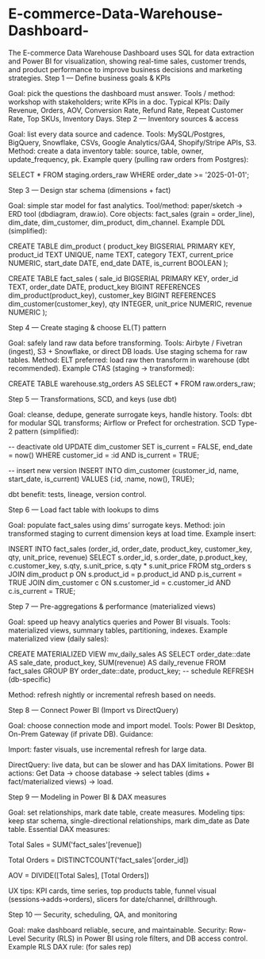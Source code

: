 # E-commerce-Data-Warehouse-Dashboard-
The E-commerce Data Warehouse Dashboard uses SQL for data extraction and Power BI for visualization, showing real-time sales, customer trends, and product performance to improve business decisions and marketing strategies.
Step 1 — Define business goals & KPIs

Goal: pick the questions the dashboard must answer.
Tools / method: workshop with stakeholders; write KPIs in a doc.
Typical KPIs: Daily Revenue, Orders, AOV, Conversion Rate, Refund Rate, Repeat Customer Rate, Top SKUs, Inventory Days.
Step 2 — Inventory sources & access

Goal: list every data source and cadence.
Tools: MySQL/Postgres, BigQuery, Snowflake, CSVs, Google Analytics/GA4, Shopify/Stripe APIs, S3.
Method: create a data inventory table: source, table, owner, update_frequency, pk.
Example query (pulling raw orders from Postgres):

SELECT * FROM staging.orders_raw WHERE order_date >= '2025-01-01';

Step 3 — Design star schema (dimensions + fact)

Goal: simple star model for fast analytics.
Tool/method: paper/sketch → ERD tool (dbdiagram, draw.io).
Core objects: fact_sales (grain = order_line), dim_date, dim_customer, dim_product, dim_channel.
Example DDL (simplified):

CREATE TABLE dim_product (
  product_key   BIGSERIAL PRIMARY KEY,
  product_id    TEXT UNIQUE,
  name          TEXT,
  category      TEXT,
  current_price NUMERIC,
  start_date    DATE,
  end_date      DATE,
  is_current    BOOLEAN
);

CREATE TABLE fact_sales (
  sale_id       BIGSERIAL PRIMARY KEY,
  order_id      TEXT,
  order_date    DATE,
  product_key   BIGINT REFERENCES dim_product(product_key),
  customer_key  BIGINT REFERENCES dim_customer(customer_key),
  qty           INTEGER,
  unit_price    NUMERIC,
  revenue       NUMERIC
);

Step 4 — Create staging & choose EL(T) pattern

Goal: safely land raw data before transforming.
Tools: Airbyte / Fivetran (ingest), S3 + Snowflake, or direct DB loads. Use staging schema for raw tables.
Method: ELT preferred: load raw then transform in warehouse (dbt recommended).
Example CTAS (staging → transformed):

CREATE TABLE warehouse.stg_orders AS
SELECT * FROM raw.orders_raw;

Step 5 — Transformations, SCD, and keys (use dbt)

Goal: cleanse, dedupe, generate surrogate keys, handle history.
Tools: dbt for modular SQL transforms; Airflow or Prefect for orchestration.
SCD Type-2 pattern (simplified):

-- deactivate old
UPDATE dim_customer
SET is_current = FALSE, end_date = now()
WHERE customer_id = :id AND is_current = TRUE;

-- insert new version
INSERT INTO dim_customer (customer_id, name, start_date, is_current)
VALUES (:id, :name, now(), TRUE);


dbt benefit: tests, lineage, version control.

Step 6 — Load fact table with lookups to dims

Goal: populate fact_sales using dims’ surrogate keys.
Method: join transformed staging to current dimension keys at load time.
Example insert:

INSERT INTO fact_sales (order_id, order_date, product_key, customer_key, qty, unit_price, revenue)
SELECT s.order_id, s.order_date,
       p.product_key, c.customer_key,
       s.qty, s.unit_price, s.qty * s.unit_price
FROM stg_orders s
JOIN dim_product p ON s.product_id = p.product_id AND p.is_current = TRUE
JOIN dim_customer c ON s.customer_id = c.customer_id AND c.is_current = TRUE;

Step 7 — Pre-aggregations & performance (materialized views)

Goal: speed up heavy analytics queries and Power BI visuals.
Tools: materialized views, summary tables, partitioning, indexes.
Example materialized view (daily sales):

CREATE MATERIALIZED VIEW mv_daily_sales AS
SELECT order_date::date AS sale_date, product_key, SUM(revenue) AS daily_revenue
FROM fact_sales
GROUP BY order_date::date, product_key;
-- schedule REFRESH (db-specific)


Method: refresh nightly or incremental refresh based on needs.

Step 8 — Connect Power BI (Import vs DirectQuery)

Goal: choose connection mode and import model.
Tools: Power BI Desktop, On-Prem Gateway (if private DB).
Guidance:

Import: faster visuals, use incremental refresh for large data.

DirectQuery: live data, but can be slower and has DAX limitations.
Power BI actions: Get Data → choose database → select tables (dims + fact/materialized views) → load.

Step 9 — Modeling in Power BI & DAX measures

Goal: set relationships, mark date table, create measures.
Modeling tips: keep star schema, single-directional relationships, mark dim_date as Date table.
Essential DAX measures:

Total Sales = SUM('fact_sales'[revenue])

Total Orders = DISTINCTCOUNT('fact_sales'[order_id])

AOV = DIVIDE([Total Sales], [Total Orders])


UX tips: KPI cards, time series, top products table, funnel visual (sessions→adds→orders), slicers for date/channel, drillthrough.

Step 10 — Security, scheduling, QA, and monitoring

Goal: make dashboard reliable, secure, and maintainable.
Security: Row-Level Security (RLS) in Power BI using role filters, and DB access control.
Example RLS DAX rule: (for sales rep)

